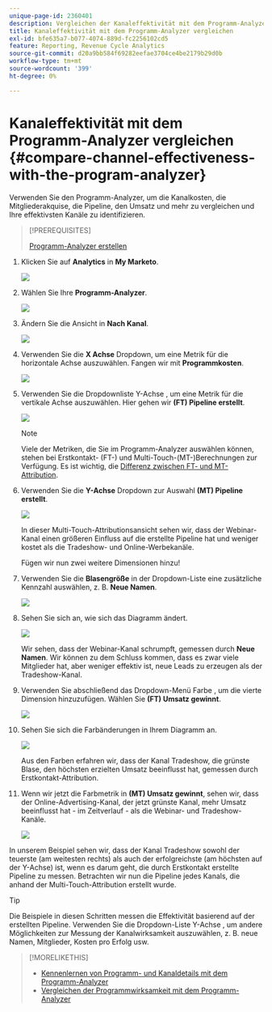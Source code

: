 ```yaml
---
unique-page-id: 2360401
description: Vergleichen der Kanaleffektivität mit dem Programm-Analyzer - Marketo Docs - Produktdokumentation
title: Kanaleffektivität mit dem Programm-Analyzer vergleichen
exl-id: bfe635a7-b077-4074-889d-fc2256102cd5
feature: Reporting, Revenue Cycle Analytics
source-git-commit: d20a9bb584f69282eefae3704ce4be2179b29d0b
workflow-type: tm+mt
source-wordcount: '399'
ht-degree: 0%

---
```


# Kanaleffektivität mit dem Programm-Analyzer vergleichen {#compare-channel-effectiveness-with-the-program-analyzer}

Verwenden Sie den Programm-Analyzer, um die Kanalkosten, die Mitgliederakquise, die Pipeline, den Umsatz und mehr zu vergleichen und Ihre effektivsten Kanäle zu identifizieren.

>[!PREREQUISITES]
>
>[Programm-Analyzer erstellen](/help/marketo/product-docs/reporting/revenue-cycle-analytics/program-analytics/create-a-program-analyzer.md)

1. Klicken Sie auf **Analytics** in **My Marketo**.

   ![](assets/image2014-9-17-18-3a36-3a13.png)

1. Wählen Sie Ihre **Programm-Analyzer**.

   ![](assets/image2014-9-17-18-3a36-3a40.png)

1. Ändern Sie die Ansicht in **Nach Kanal**.

   ![](assets/image2014-9-17-18-3a36-3a59.png)

1. Verwenden Sie die **X Achse** Dropdown, um eine Metrik für die horizontale Achse auszuwählen. Fangen wir mit **Programmkosten**.

   ![](assets/image2014-9-17-18-3a37-3a7.png)

1. Verwenden Sie die Dropdownliste Y-Achse , um eine Metrik für die vertikale Achse auszuwählen. Hier gehen wir **(FT) Pipeline erstellt**.

   ![](assets/image2014-9-17-18-3a37-3a50.png)

   >[!NOTE]
   >
   >Viele der Metriken, die Sie im Programm-Analyzer auswählen können, stehen bei Erstkontakt- (FT-) und Multi-Touch-(MT-)Berechnungen zur Verfügung. Es ist wichtig, die [Differenz zwischen FT- und MT-Attribution](/help/marketo/product-docs/reporting/revenue-cycle-analytics/revenue-tools/attribution/understanding-attribution.md).

1. Verwenden Sie die **Y-Achse** Dropdown zur Auswahl **(MT) Pipeline erstellt**.

   ![](assets/image2014-9-17-18-3a39-3a5.png)

   In dieser Multi-Touch-Attributionsansicht sehen wir, dass der Webinar-Kanal einen größeren Einfluss auf die erstellte Pipeline hat und weniger kostet als die Tradeshow- und Online-Werbekanäle.

   Fügen wir nun zwei weitere Dimensionen hinzu!

1. Verwenden Sie die **Blasengröße** in der Dropdown-Liste eine zusätzliche Kennzahl auswählen, z. B. **Neue Namen**.

   ![](assets/image2014-9-17-18-3a39-3a36.png)

1. Sehen Sie sich an, wie sich das Diagramm ändert.

   ![](assets/image2014-9-17-18-3a39-3a55.png)

   Wir sehen, dass der Webinar-Kanal schrumpft, gemessen durch **Neue Namen**. Wir können zu dem Schluss kommen, dass es zwar viele Mitglieder hat, aber weniger effektiv ist, neue Leads zu erzeugen als der Tradeshow-Kanal.

1. Verwenden Sie abschließend das Dropdown-Menü Farbe , um die vierte Dimension hinzuzufügen. Wählen Sie **(FT) Umsatz gewinnt**.

   ![](assets/image2014-9-17-18-3a41-3a7.png)

1. Sehen Sie sich die Farbänderungen in Ihrem Diagramm an.

   ![](assets/image2014-9-17-18-3a41-3a19.png)

   Aus den Farben erfahren wir, dass der Kanal Tradeshow, die grünste Blase, den höchsten erzielten Umsatz beeinflusst hat, gemessen durch Erstkontakt-Attribution.

1. Wenn wir jetzt die Farbmetrik in **(MT) Umsatz gewinnt**, sehen wir, dass der Online-Advertising-Kanal, der jetzt grünste Kanal, mehr Umsatz beeinflusst hat - im Zeitverlauf - als die Webinar- und Tradeshow-Kanäle.

   ![](assets/image2014-9-17-18-3a41-3a40.png)

In unserem Beispiel sehen wir, dass der Kanal Tradeshow sowohl der teuerste (am weitesten rechts) als auch der erfolgreichste (am höchsten auf der Y-Achse) ist, wenn es darum geht, die durch Erstkontakt erstellte Pipeline zu messen. Betrachten wir nun die Pipeline jedes Kanals, die anhand der Multi-Touch-Attribution erstellt wurde.

>[!TIP]
>
>Die Beispiele in diesen Schritten messen die Effektivität basierend auf der erstellten Pipeline. Verwenden Sie die Dropdown-Liste Y-Achse , um andere Möglichkeiten zur Messung der Kanalwirksamkeit auszuwählen, z. B. neue Namen, Mitglieder, Kosten pro Erfolg usw.

>[!MORELIKETHIS]
>
>* [Kennenlernen von Programm- und Kanaldetails mit dem Programm-Analyzer](/help/marketo/product-docs/reporting/revenue-cycle-analytics/program-analytics/explore-program-and-channel-details-with-the-program-analyzer.md)
>* [Vergleichen der Programmwirksamkeit mit dem Programm-Analyzer](/help/marketo/product-docs/reporting/revenue-cycle-analytics/program-analytics/compare-program-effectiveness-with-the-program-analyzer.md)
